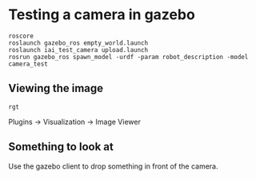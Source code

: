 # Testing a camera in gazebo
```
roscore
roslaunch gazebo_ros empty_world.launch
roslaunch iai_test_camera upload.launch
rosrun gazebo_ros spawn_model -urdf -param robot_description -model camera_test
```

## Viewing the image
```
rgt
```

Plugins -> Visualization -> Image Viewer


## Something to look at
Use the gazebo client to drop something in front of the camera.
